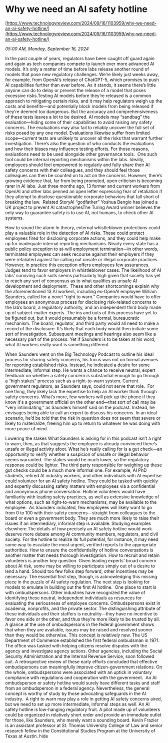 # Why we need an AI safety hotline

[https://www.technologyreview.com/2024/09/16/1103959/why-we-need-an-ai-safety-hotline/](https://www.technologyreview.com/2024/09/16/1103959/why-we-need-an-ai-safety-hotline/)

*05:00 AM, Monday, September 16, 2024*

In the past couple of years, regulators have been caught off guard again and again as tech companies compete to launch ever more advanced AI models. It’s only a matter of time before labs release another round of models that pose new regulatory challenges. We’re likely just weeks away, for example, from OpenAI’s release of ChatGPT-5, which promises to push AI capabilities further than ever before. As it stands, it seems there’s little anyone can do to delay or prevent the release of a model that poses excessive risks.Testing AI models before they’re released is a common approach to mitigating certain risks, and it may help regulators weigh up the costs and benefits—and potentially block models from being released if they’re deemed too dangerous. But the accuracy and comprehensiveness of these tests leaves a lot to be desired. AI models may “sandbag” the evaluation—hiding some of their capabilities to avoid raising any safety concerns. The evaluations may also fail to reliably uncover the full set of risks posed by any one model. Evaluations likewise suffer from limited scope—current tests are unlikely to uncover all the risks that warrant further investigation. There’s also the question of who conducts the evaluations and how their biases may influence testing efforts. For those reasons, evaluations need to be used alongside other governance tools.  One such tool could be internal reporting mechanisms within the labs. Ideally, employees should feel empowered to regularly and fully share their AI safety concerns with their colleagues, and they should feel those colleagues can then be counted on to act on the concerns. However, there’s growing evidence that, far from being promoted, open criticism is becoming rarer in AI labs. Just three months ago, 13 former and current workers from OpenAI and other labs penned an open letter expressing fear of retaliation if they attempt to disclose questionable corporate behaviors that fall short of breaking the law.  Related StoryAI “godfather” Yoshua Bengio has joined a UK project to prevent AI catastrophesThe Turing Award winner believes the only way to guarantee safety is to use AI, not humans, to check other AI systems.

How to sound the alarm In theory, external whistleblower protections could play a valuable role in the detection of AI risks. These could protect employees fired for disclosing corporate actions, and they could help make up for inadequate internal reporting mechanisms. Nearly every state has a public policy exception to at-will employment termination—in other words, terminated employees can seek recourse against their employers if they were retaliated against for calling out unsafe or illegal corporate practices. However, in practice this exception offers employees few assurances. Judges tend to favor employers in whistleblower cases. The likelihood of AI labs’ surviving such suits seems particularly high given that society has yet to reach any sort of consensus as to what qualifies as unsafe AI development and deployment.  These and other shortcomings explain why the aforementioned 13 AI workers, including ex-OpenAI employee William Saunders, called for a novel “right to warn.” Companies would have to offer employees an anonymous process for disclosing risk-related concerns to the lab’s board, a regulatory authority, and an independent third body made up of subject-matter experts. The ins and outs of this process have yet to be figured out, but it would presumably be a formal, bureaucratic mechanism. The board, regulator, and third party would all need to make a record of the disclosure. It’s likely that each body would then initiate some sort of investigation. Subsequent meetings and hearings also seem like a necessary part of the process. Yet if Saunders is to be taken at his word, what AI workers really want is something different.

When Saunders went on the Big Technology Podcast to outline his ideal process for sharing safety concerns, his focus was not on formal avenues for reporting established risks. Instead, he indicated a desire for some intermediate, informal step. He wants a chance to receive neutral, expert feedback on whether a safety concern is substantial enough to go through a “high stakes” process such as a right-to-warn system. Current government regulators, as Saunders says, could not serve that role.  For one thing, they likely lack the expertise to help an AI worker think through safety concerns. What’s more, few workers will pick up the phone if they know it's a government official on the other end—that sort of call may be “very intimidating,” as Saunders himself said on the podcast. Instead, he envisages being able to call an expert to discuss his concerns. In an ideal scenario, he’d be told that the risk in question does not seem that severe or likely to materialize, freeing him up to return to whatever he was doing with more peace of mind.

Lowering the stakes What Saunders is asking for in this podcast isn’t a right to warn, then, as that suggests the employee is already convinced there’s unsafe or illegal activity afoot. What he’s really calling for is a gut check—an opportunity to verify whether a suspicion of unsafe or illegal behavior seems warranted. The stakes would be much lower, so the regulatory response could be lighter. The third party responsible for weighing up these gut checks could be a much more informal one. For example, AI PhD students, retired AI industry workers, and other individuals with AI expertise could volunteer for an AI safety hotline. They could be tasked with quickly and expertly discussing safety matters with employees via a confidential and anonymous phone conversation. Hotline volunteers would have familiarity with leading safety practices, as well as extensive knowledge of what options, such as right-to-warn mechanisms, may be available to the employee.  As Saunders indicated, few employees will likely want to go from 0 to 100 with their safety concerns—straight from colleagues to the board or even a government body. They are much more likely to raise their issues if an intermediary, informal step is available.  Studying examples elsewhere  The details of how precisely an AI safety hotline would work deserve more debate among AI community members, regulators, and civil society. For the hotline to realize its full potential, for instance, it may need some way to escalate the most urgent, verified reports to the appropriate authorities. How to ensure the confidentiality of hotline conversations is another matter that needs thorough investigation. How to recruit and retain volunteers is another key question. Given leading experts’ broad concern about AI risk, some may be willing to participate simply out of a desire to lend a hand. Should too few folks step forward, other incentives may be necessary. The essential first step, though, is acknowledging this missing piece in the puzzle of AI safety regulation. The next step is looking for models to emulate in building out the first AI hotline.  One place to start is with ombudspersons. Other industries have recognized the value of identifying these neutral, independent individuals as resources for evaluating the seriousness of employee concerns. Ombudspersons exist in academia, nonprofits, and the private sector. The distinguishing attribute of these individuals and their staffers is neutrality—they have no incentive to favor one side or the other, and thus they’re more likely to be trusted by all. A glance at the use of ombudspersons in the federal government shows that when they are available, issues may be raised and resolved sooner than they would be otherwise. This concept is relatively new. The US Department of Commerce established the first federal ombudsman in 1971. The office was tasked with helping citizens resolve disputes with the agency and investigate agency actions. Other agencies, including the Social Security Administration and the Internal Revenue Service, soon followed suit. A retrospective review of these early efforts concluded that effective ombudspersons can meaningfully improve citizen-government relations. On the whole, ombudspersons were associated with an uptick in voluntary compliance with regulations and cooperation with the government.  An AI ombudsperson or safety hotline would surely have different tasks and staff from an ombudsperson in a federal agency. Nevertheless, the general concept is worthy of study by those advocating safeguards in the AI industry.  A right to warn may play a role in getting AI safety concerns aired, but we need to set up more intermediate, informal steps as well. An AI safety hotline is low-hanging regulatory fruit. A pilot made up of volunteers could be organized in relatively short order and provide an immediate outlet for those, like Saunders, who merely want a sounding board. Kevin Frazier is an assistant professor at St. Thomas University College of Law and senior research fellow in the Constitutional Studies Program at the University of Texas at Austin. hide

